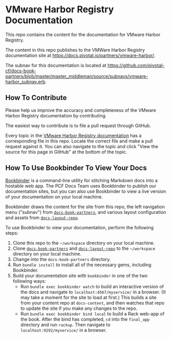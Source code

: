 # VMware Harbor Registry Documentation

This repo contains the content for the documentation for VMware Harbor Registry.

The content in this repo publishes to the VMWare Harbor Registry documentation site at https://docs.pivotal.io/partners/vmware-harbor/.

The subnav for this documentation is located at https://github.com/pivotal-cf/docs-book-partners/blob/master/master_middleman/source/subnavs/vmware-harbor_subnav.erb.

## How To Contribute

Please help us improve the accuracy and completeness of the VMware Harbor Registry documentation by contributing.

The easiest way to contribute is to file a pull request through GitHub.

Every topic in the [VMware Harbor Registry documentation](https://docs.pivotal.io/partners/vmware-harbor/) has a corresponding file in this repo. Locate the correct file and make a pull request against it. You can also navigate to the topic and click "View the source for this page in GitHub" at the bottom of the topic.

## How To Use Bookbinder To View Your Docs

[Bookbinder](https://github.com/pivotal-cf/bookbinder/blob/master/README.md) is a command-line utility for stitching Markdown docs into a hostable web app. The PCF Docs Team uses Bookbinder to publish our documentation sites, but you can also use Bookbinder to view a live version of your documentation on your local machine.

Bookbinder draws the content for the site from this repo, the left navigation menu ("subnav") from [`docs-book-partners`](https://github.com/pivotal-cf/docs-book-partners/blob/master/master_middleman/source/subnavs/vmware-harbor_subnav.erb), and various layout configuration and assets from [`docs-layout-repo`](https://github.com/pivotal-cf/docs-layout-repo).

To use Bookbinder to view your documentation, perform the following steps:

1. Clone this repo to the `~/workspace` directory on your local machine.
1. Clone [`docs-book-partners`](https://github.com/pivotal-cf/docs-book-partners) and [`docs-layout-repo`](https://github.com/pivotal-cf/docs-layout-repo) to the `~/workspace` directory on your local machine.
1. Change into the `docs-book-partners` directory.
1. Run `bundle install` to install all of the necessary gems, including Bookbinder.
1. Build your documentation site with `bookbinder` in one of the two following ways:
    * Run `bundle exec bookbinder watch` to build an interactive version of the docs and navigate to `localhost:4567/myservice/` in a browser. (It may take a moment for the site to load at first.) This builds a site from your content repo at `docs-content`, and then watches that repo to update the site if you make any changes to the repo.
    * Run `bundle exec bookbinder bind local` to build a Rack web-app of the book. After the bind has completed, `cd` into the `final_app` directory and run `rackup`. Then navigate to `localhost:9292/myservice/` in a browser.